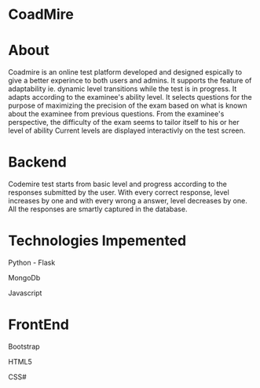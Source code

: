 CoadMire
========

About
=====
Coadmire is an online test platform developed and designed espically to give a better experince to both users and admins.
It supports the feature of adaptability ie. dynamic level transitions while the test is in progress.
It adapts according to the examinee's ability level. 
It selects questions for the purpose of maximizing the precision of the exam based on what is known about the examinee 
from previous questions. 
From the examinee's perspective, the difficulty of the exam seems to tailor itself to his or her level of ability
Current levels are displayed interactivly on the test screen.

Backend
=======
Codemire test starts from basic level and progress according to the responses submitted by the user.
With every correct response, level increases by one and with every wrong a answer, level decreases by one.
All the responses are smartly captured in the database.


Technologies Impemented
=======================
Python - Flask

MongoDb

Javascript

FrontEnd
========
Bootstrap

HTML5

CSS#
